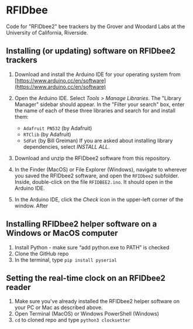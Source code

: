 # RFIDbee

Code for "RFIDbee2" bee trackers by the Grover and Woodard Labs at the University of California, Riverside.

## Installing (or updating) software on RFIDbee2 trackers

1. Download and install the Arduino IDE for your operating system from [https://www.arduino.cc/en/software](https://www.arduino.cc/en/software)

1. Open the Arduino IDE.  Select *Tools > Manage Libraries*.  The "Library Manager" sidebar should appear.  In the "Filter your search" box, enter the name of each of these three libraries and search for and install them:
   * `Adafruit PN532`  (by Adafruit)
   * `RTClib` (by Adafruit)
   * `SdFat` (by Bill Greiman)
If you are asked about installing library dependencies, select *INSTALL ALL*.

1. Download and unzip the RFIDbee2 software from this repository.

1. In the Finder (MacOS) or File Explorer (Windows), navigate to wherever you saved the RFIDbee2 software, and open the `RFIDbee2` subfolder.  Inside, double-click on the file `RFIDBEE2.ino`.  It should open in the Arduino IDE.

1. In the Arduino IDE, click the *Check* icon in the upper-left corner of the window.  After 


## Installing RFIDbee2 helper software on a Windows or MacOS computer

1. Install Python - make sure “add python.exe to PATH” is checked
2. Clone the GitHub repo
4. In the terminal, type `pip install pyserial`


## Setting the real-time clock on an RFIDbee2 reader

1. Make sure you've already installed the RFIDbee2 helper software on your PC or Mac as described above.
3. Open Terminal (MacOS) or Windows PowerShell (Windows)
1. `cd` to cloned repo and type `python3 clocksetter`
